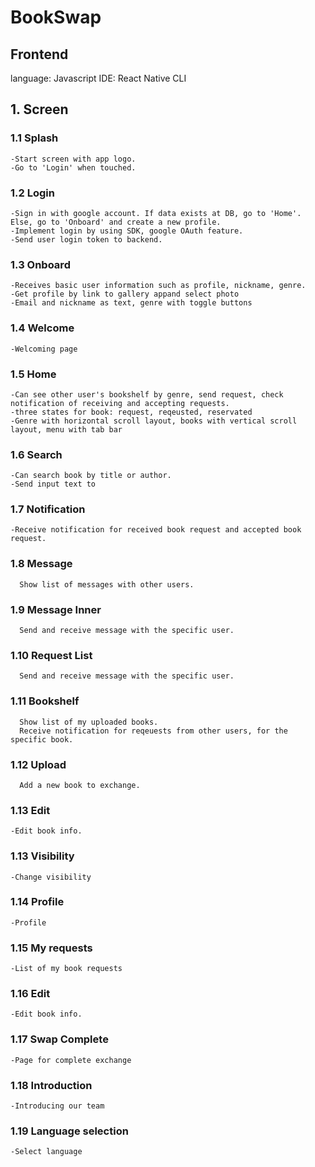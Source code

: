 # BookSwap
## Frontend
language: Javascript
IDE: React Native CLI

## 1. Screen
### 1.1 Splash
```
-Start screen with app logo. 
-Go to 'Login' when touched.
```
### 1.2 Login
```
-Sign in with google account. If data exists at DB, go to 'Home'. Else, go to 'Onboard' and create a new profile.
-Implement login by using SDK, google OAuth feature.
-Send user login token to backend.
```
### 1.3 Onboard
```
-Receives basic user information such as profile, nickname, genre.
-Get profile by link to gallery appand select photo
-Email and nickname as text, genre with toggle buttons
```
### 1.4 Welcome
```
-Welcoming page
```
### 1.5 Home
```
-Can see other user's bookshelf by genre, send request, check notification of receiving and accepting requests.
-three states for book: request, reqeusted, reservated
-Genre with horizontal scroll layout, books with vertical scroll layout, menu with tab bar
```
### 1.6 Search
```
-Can search book by title or author.
-Send input text to 
```
### 1.7 Notification
```
-Receive notification for received book request and accepted book request.
```
### 1.8 Message
```
  Show list of messages with other users. 
```
### 1.9 Message Inner
```
  Send and receive message with the specific user.
```
### 1.10 Request List
```
  Send and receive message with the specific user.
```
### 1.11 Bookshelf
```
  Show list of my uploaded books. 
  Receive notification for reqeuests from other users, for the specific book.
```
### 1.12 Upload
```
  Add a new book to exchange.
```
### 1.13 Edit
```
-Edit book info.
```
### 1.13 Visibility
```
-Change visibility
```
### 1.14 Profile
```
-Profile
```
### 1.15 My requests
```
-List of my book requests
```
### 1.16 Edit
```
-Edit book info.
```
### 1.17 Swap Complete
```
-Page for complete exchange
```
### 1.18 Introduction
```
-Introducing our team
```
### 1.19 Language selection
```
-Select language
```


